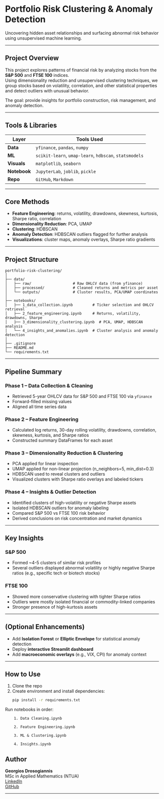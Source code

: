 # Portfolio Risk Clustering & Anomaly Detection

Uncovering hidden asset relationships and surfacing abnormal risk behavior using unsupervised machine learning.

---

## Project Overview

This project explores patterns of financial risk by analyzing stocks from the **S&P 500** and **FTSE 100** indices.  
Using dimensionality reduction and unsupervised clustering techniques, we group stocks based on volatility, correlation, and other statistical properties and detect outliers with unusual behavior.

The goal: provide insights for portfolio construction, risk management, and anomaly detection.

---

## Tools & Libraries

| Layer        | Tools Used                                                  |
|--------------|-------------------------------------------------------------|
| **Data**     | `yfinance`, `pandas`, `numpy`                               |
| **ML**       | `scikit-learn`, `umap-learn`, `hdbscan`, `statsmodels`      |
| **Visuals**  | `matplotlib`, `seaborn`                                     |
| **Notebook** | `JupyterLab`, `joblib`, `pickle`                            |
| **Repo**     | `GitHub`, `Markdown`                                        |

---

## Core Methods

- **Feature Engineering**: returns, volatility, drawdowns, skewness, kurtosis, Sharpe ratio, correlation
- **Dimensionality Reduction**: PCA, UMAP
- **Clustering**: HDBSCAN
- **Anomaly Detection**: HDBSCAN outliers flagged for further analysis
- **Visualizations**: cluster maps, anomaly overlays, Sharpe ratio gradients

---

## Project Structure

```
portfolio-risk-clustering/
│
├── data/
│   ├── raw/                   # Raw OHLCV data (from yfinance)
│   ├── processed/             # Cleaned returns and metrics per asset
│   └── outputs/               # Cluster results, PCA/UMAP coordinates
│
├── notebooks/
│   ├── 1_data_collection.ipynb         # Ticker selection and OHLCV retrieval
│   ├── 2_feature_engineering.ipynb     # Returns, volatility, drawdowns, Sharpe
│   ├── 3_dimensionality_clustering.ipynb  # PCA, UMAP, HDBSCAN analysis
│   └── 4_insights_and_anomalies.ipynb  # Cluster analysis and anomaly detection
│
├── .gitignore
├── README.md
└── requirements.txt
```


---

## Pipeline Summary

### Phase 1 – Data Collection & Cleaning
- Retrieved 5-year OHLCV data for S&P 500 and FTSE 100 via `yfinance`
- Forward-filled missing values
- Aligned all time series data

### Phase 2 – Feature Engineering
- Calculated log returns, 30-day rolling volatility, drawdowns, correlation, skewness, kurtosis, and Sharpe ratios
- Constructed summary DataFrames for each asset

### Phase 3 – Dimensionality Reduction & Clustering
- PCA applied for linear inspection
- UMAP applied for non-linear projection (n_neighbors=5, min_dist=0.3)
- HDBSCAN used to reveal clusters and outliers
- Visualized clusters with Sharpe ratio overlays and labeled tickers

### Phase 4 – Insights & Outlier Detection
- Identified clusters of high-volatility or negative Sharpe assets
- Isolated HDBSCAN outliers for anomaly labeling
- Compared S&P 500 vs FTSE 100 risk behavior
- Derived conclusions on risk concentration and market dynamics

---

## Key Insights

### S&P 500
- Formed ~4-5 clusters of similar risk profiles
- Several outliers displayed abnormal volatility or highly negative Sharpe ratios (e.g., specific tech or biotech stocks)

### FTSE 100
- Showed more conservative clustering with tighter Sharpe ratios
- Outliers were mostly isolated financial or commodity-linked companies
- Stronger presence of high-kurtosis assets

---

## (Optional Enhancements)

- Add **Isolation Forest** or **Elliptic Envelope** for statistical anomaly detection
- Deploy **interactive Streamlit dashboard**
- Add **macroeconomic overlays** (e.g., VIX, CPI) for anomaly context

---

## How to Use

1. Clone the repo  
2. Create environment and install dependencies:
   ```bash
   pip install -r requirements.txt
   ```
Run notebooks in order:
```
    1. Data Cleaning.ipynb

    2. Feature Engineering.ipynb

    3. ML & Clustering.ipynb

    4. Insights.ipynb
```

## Author

**Georgios Drosogiannis**  
 MSc in Applied Mathematics (NTUA)    
[LinkedIn](https://www.linkedin.com/in/georgios-drosogiannis/)  
[GitHub](https://github.com/George-Dros)

---